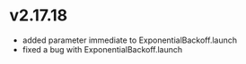 # v2.17.18

* added parameter immediate to ExponentialBackoff.launch
* fixed a bug with ExponentialBackoff.launch
